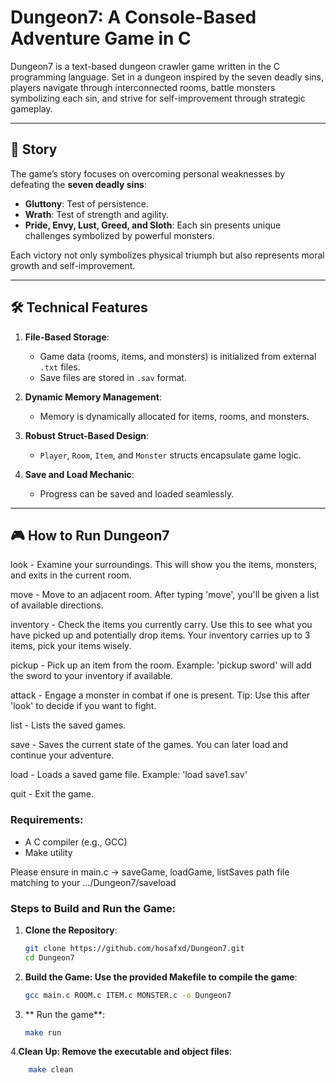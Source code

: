 # Dungeon7: A Console-Based Adventure Game in C

Dungeon7 is a text-based dungeon crawler game written in the C programming language. Set in a dungeon inspired by the seven deadly sins, players navigate through interconnected rooms, battle monsters symbolizing each sin, and strive for self-improvement through strategic gameplay.

---

## 📜 Story

The game’s story focuses on overcoming personal weaknesses by defeating the **seven deadly sins**:
- **Gluttony**: Test of persistence.
- **Wrath**: Test of strength and agility.
- **Pride, Envy, Lust, Greed, and Sloth**: Each sin presents unique challenges symbolized by powerful monsters.

Each victory not only symbolizes physical triumph but also represents moral growth and self-improvement.

---

## 🛠️ Technical Features

1. **File-Based Storage**:
   - Game data (rooms, items, and monsters) is initialized from external `.txt` files.
   - Save files are stored in `.sav` format.

2. **Dynamic Memory Management**:
   - Memory is dynamically allocated for items, rooms, and monsters.

3. **Robust Struct-Based Design**:
   - `Player`, `Room`, `Item`, and `Monster` structs encapsulate game logic.

4. **Save and Load Mechanic**:
   - Progress can be saved and loaded seamlessly.

---

## 🎮 How to Run Dungeon7

   look          - Examine your surroundings.
                  This will show you the items, monsters, and exits in the current room.

  move          - Move to an adjacent room.
                  After typing 'move', you'll be given a list of available directions.

  inventory     - Check the items you currently carry.
                  Use this to see what you have picked up and potentially drop items.
                  Your inventory carries up to 3 items, pick your items wisely.

  pickup <item> - Pick up an item from the room.
                  Example: 'pickup sword' will add the sword to your inventory if available.

  attack        - Engage a monster in combat if one is present.
                  Tip: Use this after 'look' to decide if you want to fight.

  list     - Lists the saved games.

  save     - Saves the current state of the games.
             You can later load and continue your adventure.

  load     - Loads a saved game file.
             Example: 'load save1.sav'

  quit          - Exit the game.



### Requirements:
- A C compiler (e.g., GCC)
- Make utility

Please ensure in main.c -> saveGame, loadGame, listSaves path file matching to your .../Dungeon7/saveload

### Steps to Build and Run the Game:
1. **Clone the Repository**:
   ```bash
   git clone https://github.com/hosafxd/Dungeon7.git
   cd Dungeon7
   
2. **Build the Game: Use the provided Makefile to compile the game**:
   ```bash
   gcc main.c ROOM.c ITEM.c MONSTER.c -o Dungeon7

3. ** Run the game**:
   ```bash
   make run
   
4.**Clean Up: Remove the executable and object files**:
 ```bash
     make clean


